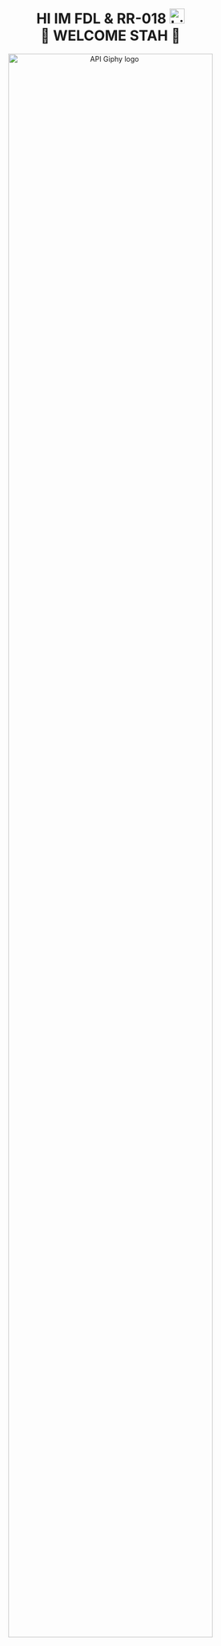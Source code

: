 <h1 align="center">      HI IM FDL & RR-018 <img src="https://user-images.githubusercontent.com/1303154/88677602-1635ba80-d120-11ea-84d8-d263ba5fc3c0.gif" width="30px" alt="hi"><br>👑 WELCOME STAH 👑</h1>

<p align="center">
<img src="https://f.top4top.io/p_18972zu6n0.png" width="90%" alt="API Giphy logo"/>
</p>
